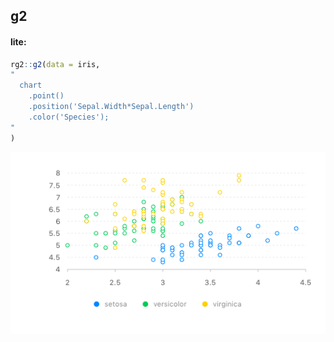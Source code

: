 ## g2 

#### lite:

```r
rg2::g2(data = iris,
"
  chart
    .point()
    .position('Sepal.Width*Sepal.Length')
    .color('Species');
"
)
```
![](man/charts/irislite.png)
